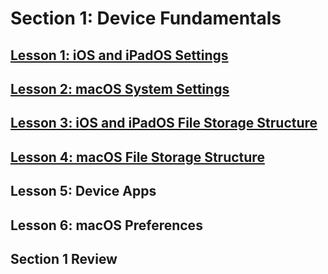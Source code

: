 # **Section 1: Device Fundamentals**
## [Lesson 1: iOS and iPadOS Settings](/JAMF/JAMF-100/Course%206.0/Section%201%3A%20Device%20Fundamentals/Lesson%201%3A%20iOS%20and%20iPadOS%20Settings.md)
## [Lesson 2: macOS System Settings](/JAMF/JAMF-100/Course%206.0/Section%201%3A%20Device%20Fundamentals/Lesson%202%3A%20macOS%20System%20Settings.md)
## [Lesson 3: iOS and iPadOS File Storage Structure](/JAMF/JAMF-100/Course%206.0/Section%201%3A%20Device%20Fundamentals/Lesson%203%3A%20iOS%20and%20iPadOS%20File%20Storage%20Structure.md)
## [Lesson 4: macOS File Storage Structure](/JAMF/JAMF-100/Course%206.0/Section%201%3A%20Device%20Fundamentals/Lesson%204%3A%20macOS%20File%20Storage%20Structure.md)
## Lesson 5: Device Apps
## Lesson 6: macOS Preferences
## Section 1 Review

